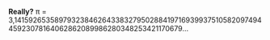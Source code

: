 **Really?**
π = 3,1415926535897932384626433832795028841971693993751058209749445923078164062862089986280348253421170679…
